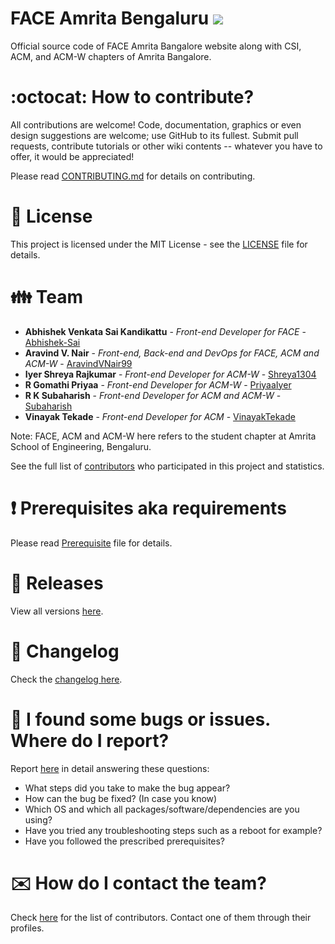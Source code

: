 # FACE Amrita Bengaluru ![](https://komarev.com/ghpvc/?username=AravindVNair99&label=Views)

Official source code of FACE Amrita Bangalore website along with CSI, ACM, and ACM-W chapters of Amrita Bangalore.

# :octocat: How to contribute?

All contributions are welcome! Code, documentation, graphics or even design suggestions are welcome; use GitHub to its fullest. Submit pull requests, contribute tutorials or other wiki contents -- whatever you have to offer, it would be appreciated!

Please read [CONTRIBUTING.md](CONTRIBUTING.md) for details on contributing.

# :scroll: License

This project is licensed under the MIT License - see the [LICENSE](LICENSE) file for details.

# :family: Team

- **Abhishek Venkata Sai Kandikattu** - _Front-end Developer for FACE_ - [Abhishek-Sai](https://github.com/Abhishek-Sai)
- **Aravind V. Nair** - _Front-end, Back-end and DevOps for FACE, ACM and ACM-W_ - [AravindVNair99](https://github.com/AravindVNair99)
- **Iyer Shreya Rajkumar** - _Front-end Developer for ACM-W_ - [Shreya1304](https://github.com/Shreya1304)
- **R Gomathi Priyaa** - _Front-end Developer for ACM-W_ - [PriyaaIyer](https://github.com/PriyaaIyer)
- **R K Subaharish** - _Front-end Developer for ACM and ACM-W_ - [Subaharish](https://github.com/Subaharish)
- **Vinayak Tekade** - _Front-end Developer for ACM_ - [VinayakTekade](https://github.com/VinayakTekade)

Note: FACE, ACM and ACM-W here refers to the student chapter at Amrita School of Engineering, Bengaluru.

See the full list of [contributors](https://github.com/aravindvnair99/FACE-Amrita-Bengaluru/graphs/contributors) who participated in this project and statistics.

# :heavy_exclamation_mark: Prerequisites aka requirements

Please read [Prerequisite](Prerequisite.md) file for details.

# :bookmark: Releases

View all versions [here](https://github.com/aravindvnair99/FACE-Amrita-Bengaluru/releases).

# :scroll: Changelog

Check the [changelog here](https://github.com/aravindvnair99/FACE-Amrita-Bengaluru/commits/master).

# :memo: I found some bugs or issues. Where do I report?

Report [here](https://github.com/aravindvnair99/FACE-Amrita-Bengaluru/issues/new/choose) in detail answering these questions:

- What steps did you take to make the bug appear?
- How can the bug be fixed? (In case you know)
- Which OS and which all packages/software/dependencies are you using?
- Have you tried any troubleshooting steps such as a reboot for example?
- Have you followed the prescribed prerequisites?

# :envelope: How do I contact the team?

Check [here](https://github.com/aravindvnair99/FACE-Amrita-Bengaluru/graphs/contributors) for the list of contributors. Contact one of them through their profiles.
